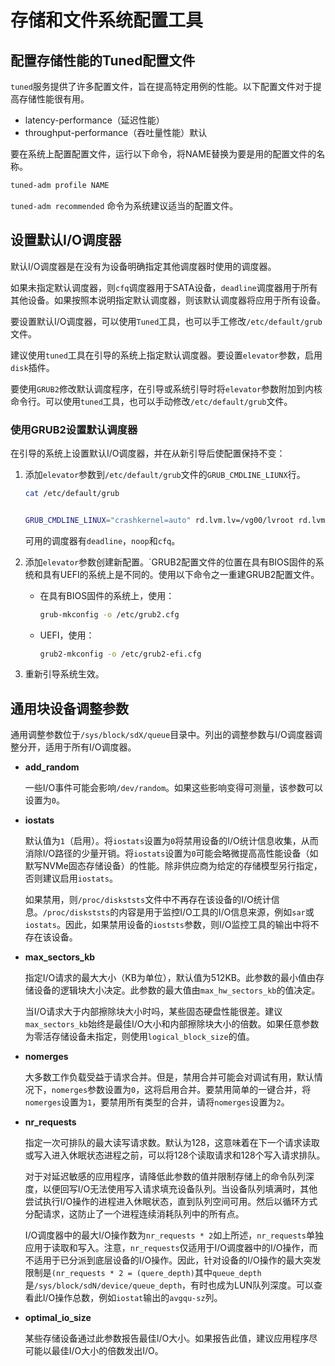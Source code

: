 # 存储和文件系统配置工具

## 配置存储性能的Tuned配置文件

`tuned`服务提供了许多配置文件，旨在提高特定用例的性能。以下配置文件对于提高存储性能很有用。

- latency-performance（延迟性能）
- throughput-performance（吞吐量性能）默认

要在系统上配置配置文件，运行以下命令，将NAME替换为要是用的配置文件的名称。

```bash
tuned-adm profile NAME
```

`tuned-adm recommended` 命令为系统建议适当的配置文件。

## 设置默认I/O调度器

默认I/O调度器是在没有为设备明确指定其他调度器时使用的调度器。

如果未指定默认调度器，则`cfq`调度器用于SATA设备，`deadline`调度器用于所有其他设备。如果按照本说明指定默认调度器，则该默认调度器将应用于所有设备。

要设置默认I/O调度器，可以使用`Tuned`工具，也可以手工修改`/etc/default/grub`文件。

建议使用`tuned`工具在引导的系统上指定默认调度器。要设置`elevator`参数，启用`disk`插件。

要使用`GRUB2`修改默认调度程序，在引导或系统引导时将`elevator`参数附加到内核命令行。可以使用`tuned`工具，也可以手动修改`/etc/default/grub`文件。



### 使用GRUB2设置默认调度器

在引导的系统上设置默认I/O调度器，并在从新引导后使配置保持不变：

1. 添加`elevator`参数到`/etc/default/grub`文件的`GRUB_CMDLINE_LIUNX`行。

   ```bash
   cat /etc/default/grub
   
   
   GRUB_CMDLINE_LINUX="crashkernel=auto" rd.lvm.lv=/vg00/lvroot rd.lvm.lv=vg--/lvswap elevator
   ```

   可用的调度器有`deadline`，`noop`和`cfq`。

2. 添加`elevator`参数创建新配置。`GRUB2配置文件的位置在具有BIOS固件的系统和具有UEFI的系统上是不同的。使用以下命令之一重建GRUB2配置文件。

   - 在具有BIOS固件的系统上，使用：

     ``````bash
     grub-mkconfig -o /etc/grub2.cfg
     ``````

   - UEFI，使用：

     ```bash
     grub2-mkconfig -o /etc/grub2-efi.cfg
     ```

     

3. 重新引导系统生效。

   

## 通用块设备调整参数

通用调整参数位于`/sys/block/sdX/queue`目录中。列出的调整参数与I/O调度器调整分开，适用于所有I/O调度器。

- **add_random**

  一些I/O事件可能会影响`/dev/random`。如果这些影响变得可测量，该参数可以设置为`0`。

- **iostats**

  默认值为`1`（启用）。将`iostats`设置为`0`将禁用设备的I/O统计信息收集，从而消除I/O路径的少量开销。将`iostats`设置为`0`可能会略微提高高性能设备（如默写NVMe固态存储设备）的性能。除非供应商为给定的存储模型另行指定，否则建议启用`iostats`。

  如果禁用，则`/proc/diskststs`文件中不再存在该设备的I/O统计信息。`/proc/diskststs`的内容是用于监控I/O工具的I/O信息来源，例如`sar`或`iostats`。因此，如果禁用设备的`ioststs`参数，则I/O监控工具的输出中将不存在该设备。

- **max_sectors_kb**

  指定I/O请求的最大大小（KB为单位），默认值为512KB。此参数的最小值由存储设备的逻辑块大小决定。此参数的最大值由`max_hw_sectors_kb`的值决定。

  当I/O请求大于内部擦除块大小时吗，某些固态硬盘性能很差。建议`max_sectors_kb`始终是最佳I/O大小和内部擦除块大小的倍数。如果任意参数为零活存储设备未指定，则使用`logical_block_size`的值。

- **nomerges**

  大多数工作负载受益于请求合并。但是，禁用合并可能会对调试有用，默认情况下，`nomerges`参数设置为`0`，这将启用合并。要禁用简单的一键合并，将`nomerges`设置为`1`，要禁用所有类型的合并，请将`nomerges`设置为`2`。

- **nr_requests**

  指定一次可排队的最大读写请求数。默认为128，这意味着在下一个请求读取或写入进入休眠状态进程之前，可以将128个读取请求和128个写入请求排队。

  对于对延迟敏感的应用程序，请降低此参数的值并限制存储上的命令队列深度，以便回写I/O无法使用写入请求填充设备队列。当设备队列填满时，其他尝试执行I/O操作的进程进入休眠状态，直到队列空间可用。然后以循环方式分配请求，这防止了一个进程连续消耗队列中的所有点。

  I/O调度器中的最大I/O操作数为`nr_requests * 2`如上所述，`nr_requests`单独应用于读取和写入。注意，`nr_requests`仅适用于I/O调度器中的I/O操作，而不适用于已分派到底层设备的I/O操作。因此，针对设备的I/O操作的最大突发限制是`(nr_requests * 2 = (quere_depth)`其中`queue_depth`是`/sys/block/sdN/device/queue_depth`，有时也成为LUN队列深度。可以查看此I/O操作总数，例如`iostat`输出的`avgqu-sz`列。

- **optimal_io_size**

  某些存储设备通过此参数报告最佳I/O大小。如果报告此值，建议应用程序尽可能以最佳I/O大小的倍数发出I/O。

  

